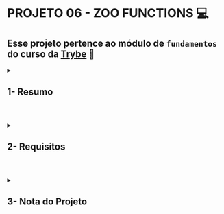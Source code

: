 # PROJETO 06 - ZOO FUNCTIONS :computer:

## Esse projeto pertence ao módulo de `fundamentos` do curso da [Trybe](https://www.betrybe.com/) :green_heart:

<details>
 
<summary>
  
## 1- Resumo
  
</summary>

Simulei um sistema de reporte de um zoológico desenvolvendo um conjunto de funções capazes de recuperar tanto informações sobre os animais, espécie e local de origem, quanto dados sobre as pessoas que colaboram com a manutenção e cuidado do local. Veja mais abaixo!
  
</details>

#

<details>
 
<summary>
 
## 2- Requisitos

</summary>

### I. Implemente a função getSpeciesByIds.

### II. Implemente a função getAnimalsOlderThan.

### III. Implemente a função getEmployeeByName.

### IV. Implemente a função getRelatedEmployees.

### V. Implemente a função countAnimals.

### VI. Obtenha ao menos 80% de cobertura de testes na função handlerElephants.

### VII. Obtenha ao menos 90% de cobertura de testes na função handlerElephants.

### VIII. Implemente a função calculateEntry.

### IX. Implemente a função getSchedule.

### X. Implemente a função getOldestFromFirstSpecies.

### XI. Implemente a função getEmployeesCoverage.

### XII. Obtenha ao menos 85% de cobertura de testes na função getOpeningHours.

### XIII. Obtenha ao menos 95% de cobertura de testes na função getOpeningHours.

### XIV. Implemente a função getAnimalMap.

---
 
## Requisitos Bônus

### XV. Obtenha 100% de cobertura de testes na função handlerElephants.

### XVI. Obtenha ao menos 100% de cobertura de testes na função getOpeningHours.

</details>

# 

<details>
 
<summary>

## 3- Nota do Projeto
 
</summary>

## 100% :heavy_check_mark:

![Project-Zoo-Functions-Grade](https://github.com/jonnoliveira/trybe-project-06-zoo-functions/blob/main/image/Zoo-functions-Grade.png)

</details> 
 
# 

